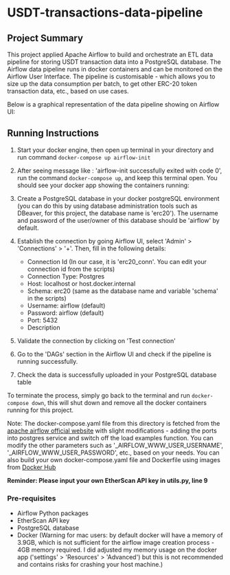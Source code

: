 # USDT-transactions-data-pipeline
## Project Summary
This project applied Apache Airflow to build and orchestrate an ETL data pipeline for storing USDT transaction data into a PostgreSQL database. The Airflow data pipeline runs in docker containers and can be monitored on the Airflow User Interface. The pipeline is customisable - which allows you to size up the data consumption per batch, to get other ERC-20 token transaction data, etc., based on use cases.

Below is a graphical representation of the data pipeline showing on Airflow UI:

## Running Instructions
1. Start your docker engine, then open up terminal in your directory and run command `docker-compose up airflow-init`
2. After seeing message like : 'airflow-init successfully exited with code 0', run the command `docker-compose up`, and keep this terminal open. You should see your docker app showing the containers running:

3. Create a PostgreSQL database in your docker postgreSQL environment (you can do this by using database administration tools such as DBeaver, for this project, the database name is 'erc20'). The username and password of the user/owner of this database should be 'airflow' by default.
4. Establish the connection by going Airflow UI, select 'Admin' > 'Connections' > '+'. Then, fill in the following details:
    - Connection Id (In our case, it is 'erc20_conn'. You can edit your connection id from the scripts)
    - Connection Type: Postgres
    - Host: localhost or host.docker.internal
    - Schema: erc20 (same as the database name and variable 'schema' in the scripts)
    - Username: airflow (default)
    - Password: airflow (default)
    - Port: 5432
    - Description
5. Validate the connection by clicking on 'Test connection'
6. Go to the 'DAGs' section in the Airflow UI and check if the pipeline is running successfully.
7. Check the data is successfully uploaded in your PostgreSQL database table

To terminate the process, simply go back to the terminal and run `docker-compose down`, this will shut down and remove all the docker containers running for this project.

Note: The docker-compose.yaml file from this directory is fetched from the [apache airflow official website](https://airflow.apache.org/docs/apache-airflow/2.5.3/howto/docker-compose/index.html) with slight modifications - adding the ports into postgres service and switch off the load examples function. You can modify the other parameters such as '_AIRFLOW_WWW_USER_USERNAME', '_AIRFLOW_WWW_USER_PASSWORD', etc., based on your needs. You can also build your own docker-compose.yaml file and Dockerfile using images from [Docker Hub](https://hub.docker.com/)

**Reminder: Please input your own EtherScan API key in utils.py, line 9**

### Pre-requisites
- Airflow Python packages
- EtherScan API key
- PostgreSQL database
- Docker (Warning for mac users: by default docker will have a memory of 3.9GB, which is not sufficient for the airflow image creation process - 4GB memory required. I did adjusted my memory usage on the docker app ('settings' > 'Resources' > 'Advanced') but this is not recommended and contains risks for crashing your host machine.)